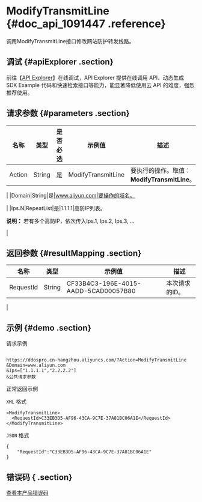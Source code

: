 # ModifyTransmitLine {#doc_api_1091447 .reference}

调用ModifyTransmitLine接口修改网站防护转发线路。

## 调试 {#apiExplorer .section}

前往【[API Explorer](https://api.aliyun.com/#product=DDoSPro&api=ModifyTransmitLine)】在线调试，API Explorer 提供在线调用 API、动态生成 SDK Example 代码和快速检索接口等能力，能显著降低使用云 API 的难度，强烈推荐使用。

## 请求参数 {#parameters .section}

|名称|类型|是否必选|示例值|描述|
|--|--|----|---|--|
|Action|String|是|ModifyTransmitLine|要执行的操作。取值：**ModifyTransmitLine**。

 |
|Domain|String|是|www.aliyun.com|要操作的域名。

 |
|Ips.N|RepeatList|是|1.1.1.1|高防IP列表。

 **说明：** 若有多个高防IP，依次传入Ips.1, Ips.2, Ips.3, ...

 |

## 返回参数 {#resultMapping .section}

|名称|类型|示例值|描述|
|--|--|---|--|
|RequestId|String|CF33B4C3-196E-4015-AADD-5CAD00057B80|本次请求的ID。

 |

## 示例 {#demo .section}

请求示例

``` {#request_demo}

https://ddospro.cn-hangzhou.aliyuncs.com/?Action=ModifyTransmitLine
&Domain=www.aliyun.com
&Ips=["1.1.1.1","2.2.2.2"]
&公共请求参数

```

正常返回示例

`XML` 格式

``` {#xml_return_success_demo}
<ModifyTransmitLine>
  <RequestId>C33EB3D5-AF96-43CA-9C7E-37A81BC06A1E</RequestId>
</ModifyTransmitLine>

```

`JSON` 格式

``` {#json_return_success_demo}
{
	"RequestId":"C33EB3D5-AF96-43CA-9C7E-37A81BC06A1E"
}
```

## 错误码 { .section}

[查看本产品错误码](https://error-center.aliyun.com/status/product/DDoSPro)

